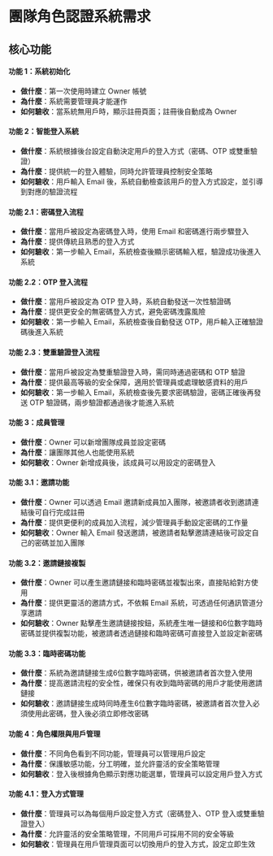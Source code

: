 # 團隊角色認證系統需求

## 核心功能

#### 功能 1：系統初始化
- **做什麼**：第一次使用時建立 Owner 帳號
- **為什麼**：系統需要管理員才能運作
- **如何驗收**：當系統無用戶時，顯示註冊頁面；註冊後自動成為 Owner

#### 功能 2：智能登入系統
- **做什麼**：系統根據後台設定自動決定用戶的登入方式（密碼、OTP 或雙重驗證）
- **為什麼**：提供統一的登入體驗，同時允許管理員控制安全策略
- **如何驗收**：用戶輸入 Email 後，系統自動檢查該用戶的登入方式設定，並引導到對應的驗證流程

#### 功能 2.1：密碼登入流程
- **做什麼**：當用戶被設定為密碼登入時，使用 Email 和密碼進行兩步驟登入
- **為什麼**：提供傳統且熟悉的登入方式
- **如何驗收**：第一步輸入 Email，系統檢查後顯示密碼輸入框，驗證成功後進入系統

#### 功能 2.2：OTP 登入流程
- **做什麼**：當用戶被設定為 OTP 登入時，系統自動發送一次性驗證碼
- **為什麼**：提供更安全的無密碼登入方式，避免密碼洩露風險
- **如何驗收**：第一步輸入 Email，系統檢查後自動發送 OTP，用戶輸入正確驗證碼後進入系統

#### 功能 2.3：雙重驗證登入流程
- **做什麼**：當用戶被設定為雙重驗證登入時，需同時通過密碼和 OTP 驗證
- **為什麼**：提供最高等級的安全保障，適用於管理員或處理敏感資料的用戶
- **如何驗收**：第一步輸入 Email，系統檢查後先要求密碼驗證，密碼正確後再發送 OTP 驗證碼，兩步驗證都通過後才能進入系統

#### 功能 3：成員管理
- **做什麼**：Owner 可以新增團隊成員並設定密碼
- **為什麼**：讓團隊其他人也能使用系統
- **如何驗收**：Owner 新增成員後，該成員可以用設定的密碼登入

#### 功能 3.1：邀請功能
- **做什麼**：Owner 可以透過 Email 邀請新成員加入團隊，被邀請者收到邀請連結後可自行完成註冊
- **為什麼**：提供更便利的成員加入流程，減少管理員手動設定密碼的工作量
- **如何驗收**：Owner 輸入 Email 發送邀請，被邀請者點擊邀請連結後可設定自己的密碼並加入團隊

#### 功能 3.2：邀請鏈接複製
- **做什麼**：Owner 可以產生邀請鏈接和臨時密碼並複製出來，直接貼給對方使用
- **為什麼**：提供更靈活的邀請方式，不依賴 Email 系統，可透過任何通訊管道分享邀請
- **如何驗收**：Owner 點擊產生邀請鏈接按鈕，系統產生唯一鏈接和6位數字臨時密碼並提供複製功能，被邀請者透過鏈接和臨時密碼可直接登入並設定新密碼

#### 功能 3.3：臨時密碼功能
- **做什麼**：系統為邀請鏈接生成6位數字臨時密碼，供被邀請者首次登入使用
- **為什麼**：提高邀請流程的安全性，確保只有收到臨時密碼的用戶才能使用邀請鏈接
- **如何驗收**：邀請鏈接生成時同時產生6位數字臨時密碼，被邀請者首次登入必須使用此密碼，登入後必須立即修改密碼

#### 功能 4：角色權限與用戶管理
- **做什麼**：不同角色看到不同功能，管理員可以管理用戶設定
- **為什麼**：保護敏感功能，分工明確，並允許靈活的安全策略管理
- **如何驗收**：登入後根據角色顯示對應功能選單，管理員可以設定用戶登入方式

#### 功能 4.1：登入方式管理
- **做什麼**：管理員可以為每個用戶設定登入方式（密碼登入、OTP 登入或雙重驗證登入）
- **為什麼**：允許靈活的安全策略管理，不同用戶可採用不同的安全等級
- **如何驗收**：管理員在用戶管理頁面可以切換用戶的登入方式，設定立即生效